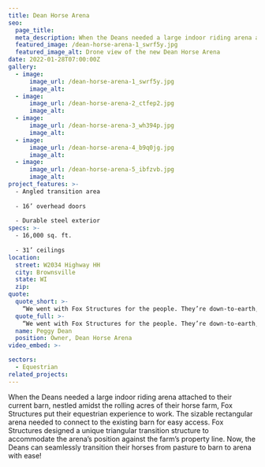 ```yaml
---
title: Dean Horse Arena
seo:
  page_title:
  meta_description: When the Deans needed a large indoor riding arena attached to their current barn, Fox Structures put their equestrian experience to work.
  featured_image: /dean-horse-arena-1_swrf5y.jpg
  featured_image_alt: Drone view of the new Dean Horse Arena
date: 2022-01-28T07:00:00Z
gallery: 
  - image: 
      image_url: /dean-horse-arena-1_swrf5y.jpg
      image_alt:
  - image: 
      image_url: /dean-horse-arena-2_ctfep2.jpg
      image_alt:
  - image: 
      image_url: /dean-horse-arena-3_wh394p.jpg
      image_alt:
  - image: 
      image_url: /dean-horse-arena-4_b9q0jg.jpg
      image_alt:
  - image: 
      image_url: /dean-horse-arena-5_ibfzvb.jpg
      image_alt:
project_features: >-
  - Angled transition area
  
  - 16’ overhead doors
  
  - Durable steel exterior
specs: >-
  - 16,000 sq. ft.
  
  - 31’ ceilings
location:
  street: W2034 Highway HH
  city: Brownsville
  state: WI
  zip:
quote:
  quote_short: >-
    “We went with Fox Structures for the people. They’re down-to-earth, and there’s no pressure from start to finish. Building went on without a hitch, and it was a smooth process.”
  quote_full: >-
    “We went with Fox Structures for the people. They’re down-to-earth, and there’s no pressure from start to finish. Building went on without a hitch, and it was a smooth process. Foreman on site was amazing. Everything they promised was done and more. If we were in a hurry, they were in a hurry. If our pace changed, they slowed to allow necessary decision making. It was human interaction the entire time, no emails back and forth or ‘let me get with my sales department who needs to get with the finance department who needs to talk with their boss,’ etc. I most definitely would recommend Fox Structures and I have several times.”
  name: Peggy Dean
  position: Owner, Dean Horse Arena
video_embed: >-

sectors:
  - Equestrian
related_projects: 
---
```


When the Deans needed a large indoor riding arena attached to their current barn, nestled amidst the rolling acres of their horse farm, Fox Structures put their equestrian experience to work. The sizable rectangular arena needed to connect to the existing barn for easy access. Fox Structures designed a unique triangular transition structure to accommodate the arena’s position against the farm’s property line. Now, the Deans can seamlessly transition their horses from pasture to barn to arena with ease!
